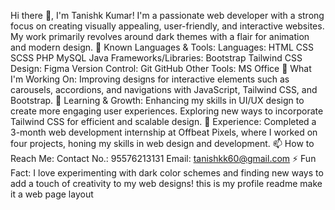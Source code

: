 Hi there 👋, I'm Tanishk Kumar! I'm a passionate web developer with a strong focus on creating visually appealing, user-friendly, and interactive websites. My work primarily revolves around dark themes with a flair for animation and modern design. 🔧 Known Languages & Tools: Languages: HTML CSS SCSS PHP MySQL Java Frameworks/Libraries: Bootstrap Tailwind CSS Design: Figma Version Control: Git GitHub Other Tools: MS Office 🚀 What I'm Working On: Improving designs for interactive elements such as carousels, accordions, and navigations with JavaScript, Tailwind CSS, and Bootstrap. 🌱 Learning & Growth: Enhancing my skills in UI/UX design to create more engaging user experiences. Exploring new ways to incorporate Tailwind CSS for efficient and scalable design. 💼 Experience: Completed a 3-month web development internship at Offbeat Pixels, where I worked on four projects, honing my skills in web design and development. 📫 How to Reach Me: Contact No.: 95576213131 Email: tanishkk60@gmail.com ⚡ Fun Fact: I love experimenting with dark color schemes and finding new ways to add a touch of creativity to my web designs!
this is my profile readme make it a web page layout

